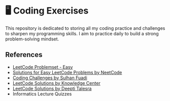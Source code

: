 # 🖥️ Coding Exercises
This repository is dedicated to storing all my coding practice and challenges to sharpen my programming skills. I aim to practice daily to build a strong problem-solving mindset.

## References
- [LeetCode Problemset - Easy](https://leetcode.com/problemset/?difficulty=EASY&page=1)
- [Solutions for Easy LeetCode Problems by NeetCode](https://www.youtube.com/playlist?list=PLot-Xpze53lfQmTEztbgdp8ALEoydvnRQ)
- [Coding Challenges by Sulhan Fuadi](https://github.com/sulhanfuadi/coding-challenges)
- [LeetCode Solutions by Knowledge Center](https://www.youtube.com/playlist?list=PL1w8k37X_6L86f3PUUVFoGYXvZiZHde1S)
- [LeetCode Solutions by Deepti Talesra](https://www.youtube.com/@DEEPTITALESRA/videos)
- Informatics Lecture Quizzes